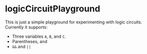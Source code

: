 # logicCircuitPlayground

This is just a simple playground for experimenting with logic circuits.
Currently it supports:

- Three variables `A`, `B`, and `C`.
- Parentheses, and
- `&&` and `||`
